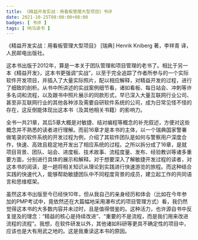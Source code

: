 ```yaml
---
title: 《精益开发实战：用看板管理大型项目》书评
date: 2021-10-25T08:00:00+08:00
badges: [ 书评 ]
tags: [ 响马读书 ]
---
```


《精益开发实战：用看板管理大型项目》 [瑞典] Henrik Kniberg 著，李祥青 译，人民邮电出版社。

这本书出版于2012年，算是一本关于团队管理和项目管理的老书了。相比于另一本《精益开发》，这本书更强调“实战”，以至于完全追踪了作者所参与的一个实际软件开发项目，并插入了大量实际照片，配以相应解释，对精益开发的过程，进行了细致的剖析。从书中所讲述的实战案例细节看，诸如看板、每日站会、冲刺等许多名词和流程，以及跟书中照片展示的同款形式，早已深入大量互联网行业公司、甚至非互联网行业的其他各种涉及需要自研软件系统的公司，成为日常见怪不怪的存在，这反倒能体现出这本书（及其他相关书籍）的影响力。

全书一共21章，其后5章大概是对敏捷、结对编程等概念的补充叙述，方便对这些概念并不熟悉的读者进行理解。而前16章才是本书的主体，以一个瑞典国家警署做笔录的软件系统的开发过程为例，介绍了其软件团队是如何与警察用户深度合作，快速、高效且稳定地开发出了相应系统的过程。之所以拆分成了16章，是就项目背景、团队、站会、进度板、技术故事、流程度量、发布、经验教训等诸多重要方面，分别进行具体的展示和解释。对于想要深入了解敏捷开发过程的读者，对这本书的阅读，是一趟将相关知识从理论到实践进行快速游览的旅程。而这种结合实践的快速代入，能够帮助敏捷团队中不同程度背景的成员，建立起工作的共同语言和思维框架。

虽然这本书出版至今已经快10年，但从我自己的亲身经历和体会（比如在今年参加的PMP考试中，竟依然还在大篇幅地采用瀑布式的项目管理方式）看，我仍然觉得这本书的大多数内容并未过时，且是值得借鉴的。这种活力，也许源自书中反复提及的理念：“精益的核心是持续改进”、“重要的不是流程，而是我们用来改进流程的流程”。我想，在软件研发以外，其他诸如科研等更具不确定性的项目中，应该也是大有用武之地的。这是我重读这本书的原因。
